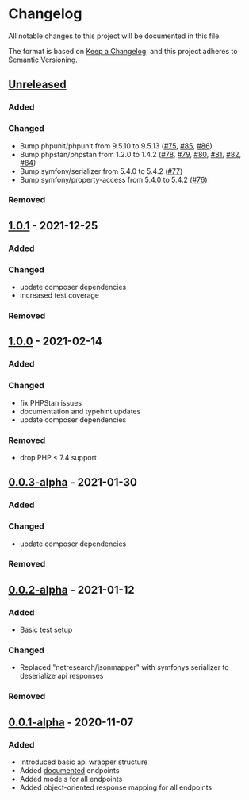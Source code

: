 # Changelog
All notable changes to this project will be documented in this file.

The format is based on [Keep a Changelog](https://keepachangelog.com/en/1.0.0/),
and this project adheres to [Semantic Versioning](https://semver.org/spec/v2.0.0.html).

## [Unreleased]
### Added

### Changed
- Bump phpunit/phpunit from 9.5.10 to 9.5.13 ([#75](https://github.com/stephan-strate/php-cover-art-archive-api/pull/75), [#85](https://github.com/stephan-strate/php-cover-art-archive-api/pull/85), [#86](https://github.com/stephan-strate/php-cover-art-archive-api/pull/86))
- Bump phpstan/phpstan from 1.2.0 to 1.4.2 ([#78](https://github.com/stephan-strate/php-cover-art-archive-api/pull/78), [#79](https://github.com/stephan-strate/php-cover-art-archive-api/pull/79), [#80](https://github.com/stephan-strate/php-cover-art-archive-api/pull/80), [#81](https://github.com/stephan-strate/php-cover-art-archive-api/pull/81), [#82](https://github.com/stephan-strate/php-cover-art-archive-api/pull/82), [#84](https://github.com/stephan-strate/php-cover-art-archive-api/pull/84))
- Bump symfony/serializer from 5.4.0 to 5.4.2 ([#77](https://github.com/stephan-strate/php-cover-art-archive-api/pull/77))
- Bump symfony/property-access from 5.4.0 to 5.4.2 ([#76](https://github.com/stephan-strate/php-cover-art-archive-api/pull/76))

### Removed

## [1.0.1] - 2021-12-25
### Added

### Changed
- update composer dependencies
- increased test coverage

### Removed

## [1.0.0] - 2021-02-14
### Added

### Changed
- fix PHPStan issues
- documentation and typehint updates
- update composer dependencies

### Removed
- drop PHP < 7.4 support

## [0.0.3-alpha] - 2021-01-30
### Added

### Changed
- update composer dependencies

### Removed

## [0.0.2-alpha] - 2021-01-12
### Added
- Basic test setup

### Changed
- Replaced "netresearch/jsonmapper" with symfonys serializer to deserialize api responses

### Removed

## [0.0.1-alpha] - 2020-11-07
### Added
- Introduced basic api wrapper structure
- Added [documented](https://musicbrainz.org/doc/Cover_Art_Archive/API) endpoints
- Added models for all endpoints
- Added object-oriented response mapping for all endpoints

[Unreleased]: https://github.com/stephan-strate/php-cover-art-archive-api/compare/v1.0.1...HEAD
[0.0.1-alpha]: https://github.com/stephan-strate/php-cover-art-archive-api/releases/tag/v0.0.1-alpha
[0.0.2-alpha]: https://github.com/stephan-strate/php-cover-art-archive-api/compare/v0.0.1-alpha...v0.0.2-alpha
[0.0.3-alpha]: https://github.com/stephan-strate/php-cover-art-archive-api/compare/v0.0.2-alpha...v0.0.3-alpha
[1.0.0]: https://github.com/stephan-strate/php-cover-art-archive-api/compare/v0.0.3-alpha...v1.0.0
[1.0.1]: https://github.com/stephan-strate/php-cover-art-archive-api/compare/v1.0.0...v1.0.1
